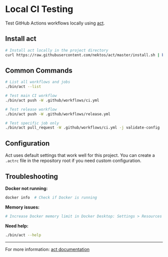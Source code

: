# Local CI Testing

Test GitHub Actions workflows locally using [act](https://github.com/nektos/act).

## Install act

```bash
# Install act locally in the project directory
curl https://raw.githubusercontent.com/nektos/act/master/install.sh | bash
```

## Common Commands

```bash
# List all workflows and jobs
./bin/act --list

# Test main CI workflow
./bin/act push -W .github/workflows/ci.yml

# Test release workflow
./bin/act push -W .github/workflows/release.yml

# Test specific job only
./bin/act pull_request -W .github/workflows/ci.yml -j validate-config
```

## Configuration

Act uses default settings that work well for this project. You can create a `.actrc` file in the repository root if you need custom configuration.

## Troubleshooting

**Docker not running:**
```bash
docker info  # Check if Docker is running
```

**Memory issues:**
```bash
# Increase Docker memory limit in Docker Desktop: Settings > Resources > Memory > 8GB+
```

**Need help:**
```bash
./bin/act --help
```

---

For more information: [act documentation](https://github.com/nektos/act)
